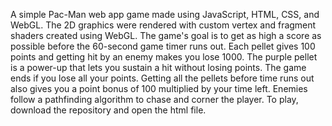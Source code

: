 A simple Pac-Man web app game made using JavaScript, HTML, CSS, and WebGL. The 2D graphics were rendered with custom vertex and fragment shaders created using WebGL. The game's goal is to get as high a score as possible before the 60-second game timer runs out. Each pellet gives 100 points and getting hit by an enemy makes you lose 1000. The purple pellet is a power-up that lets you sustain a hit without losing points. The game ends if you lose all your points. Getting all the pellets before time runs out also gives you a point bonus of 100 multiplied by your time left. Enemies follow a pathfinding algorithm to chase and corner the player. To play, download the repository and open the html file.
